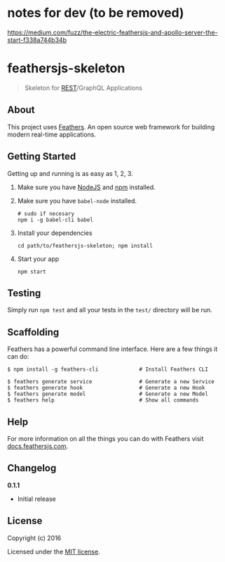 # notes for dev (to be removed)

https://medium.com/fuzz/the-electric-feathersjs-and-apollo-server-the-start-f338a744b34b

# feathersjs-skeleton

> Skeleton for [REST](https://spring.io/understanding/REST)/GraphQL Applications

## About

This project uses [Feathers](http://feathersjs.com). An open source web framework for building modern real-time applications.

## Getting Started

Getting up and running is as easy as 1, 2, 3.

1. Make sure you have [NodeJS](https://nodejs.org/) and [npm](https://www.npmjs.com/) installed.
2. Make sure you have `babel-node` installed.

    ```
    # sudo if necesary
    npm i -g babel-cli babel
    ```

3. Install your dependencies

    ```
    cd path/to/feathersjs-skeleton; npm install
    ```

4. Start your app

    ```
    npm start
    ```

## Testing

Simply run `npm test` and all your tests in the `test/` directory will be run.

## Scaffolding

Feathers has a powerful command line interface. Here are a few things it can do:

```
$ npm install -g feathers-cli             # Install Feathers CLI

$ feathers generate service               # Generate a new Service
$ feathers generate hook                  # Generate a new Hook
$ feathers generate model                 # Generate a new Model
$ feathers help                           # Show all commands
```

## Help

For more information on all the things you can do with Feathers visit [docs.feathersjs.com](http://docs.feathersjs.com).

## Changelog

__0.1.1__

- Initial release

## License

Copyright (c) 2016

Licensed under the [MIT license](LICENSE).
